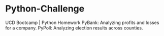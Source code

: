 # Python-Challenge
UCD Bootcamp | Python Homework
PyBank: Analyzing profits and losses for a company.
PyPoll: Analyzing election results across counties. 
